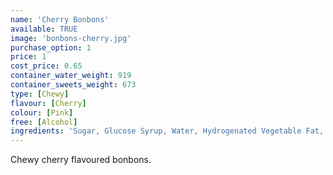 ```yaml
---
name: 'Cherry Bonbons'
available: TRUE
image: 'bonbons-cherry.jpg'
purchase_option: 1
price: 1
cost_price: 0.65
container_water_weight: 919
container_sweets_weight: 673
type: [Chewy]
flavour: [Cherry]
colour: [Pink]
free: [Alcohol]
ingredients: 'Sugar, Glucose Syrup, Water, Hydrogenated Vegetable Fat, Dextrose, Sorbitol, Citric Acid, Flavourings, Gelatine, Emulsifier: E473, Colours: E120 '
---
```

Chewy cherry flavoured bonbons.
